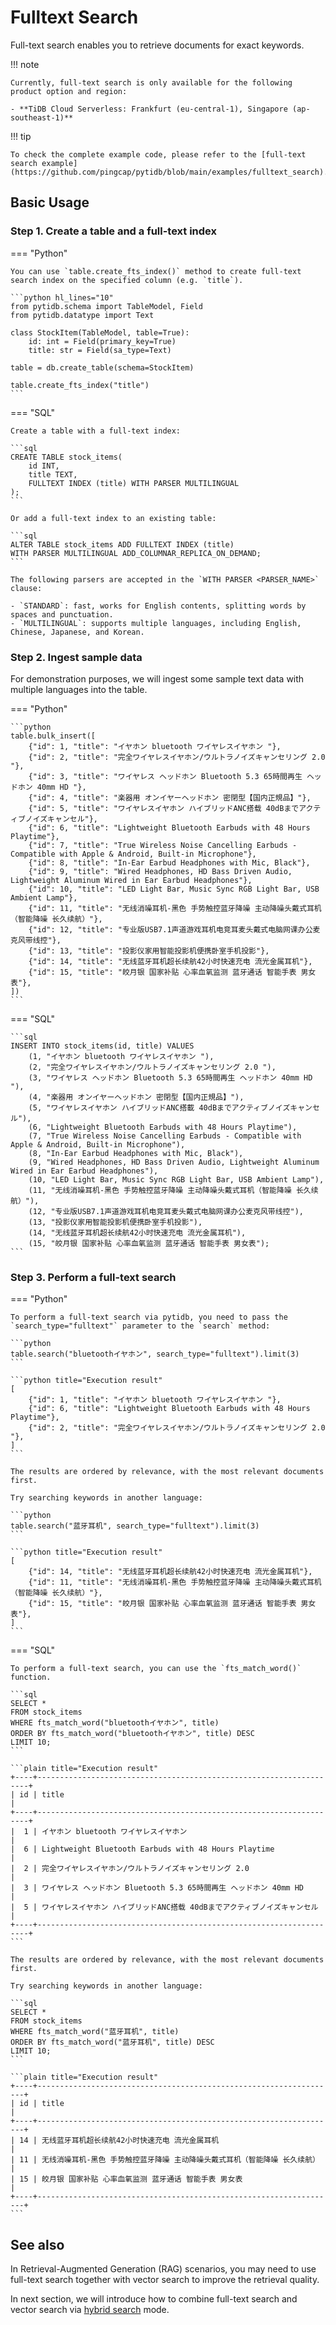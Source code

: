 # Fulltext Search

Full-text search enables you to retrieve documents for exact keywords.

!!! note

    Currently, full-text search is only available for the following product option and region:
    
    - **TiDB Cloud Serverless: Frankfurt (eu-central-1), Singapore (ap-southeast-1)**

!!! tip

    To check the complete example code, please refer to the [full-text search example](https://github.com/pingcap/pytidb/blob/main/examples/fulltext_search).

## Basic Usage

### Step 1. Create a table and a full-text index

=== "Python"

    You can use `table.create_fts_index()` method to create full-text search index on the specified column (e.g. `title`).

    ```python hl_lines="10"
    from pytidb.schema import TableModel, Field
    from pytidb.datatype import Text

    class StockItem(TableModel, table=True):
        id: int = Field(primary_key=True)
        title: str = Field(sa_type=Text)

    table = db.create_table(schema=StockItem)

    table.create_fts_index("title")
    ```

=== "SQL"

    Create a table with a full-text index:

    ```sql
    CREATE TABLE stock_items(
        id INT,
        title TEXT,
        FULLTEXT INDEX (title) WITH PARSER MULTILINGUAL
    );
    ```

    Or add a full-text index to an existing table:

    ```sql
    ALTER TABLE stock_items ADD FULLTEXT INDEX (title)
    WITH PARSER MULTILINGUAL ADD_COLUMNAR_REPLICA_ON_DEMAND;
    ```

    The following parsers are accepted in the `WITH PARSER <PARSER_NAME>` clause:

    - `STANDARD`: fast, works for English contents, splitting words by spaces and punctuation.
    - `MULTILINGUAL`: supports multiple languages, including English, Chinese, Japanese, and Korean.

### Step 2. Ingest sample data

For demonstration purposes, we will ingest some sample text data with multiple languages into the table.

=== "Python"

    ```python
    table.bulk_insert([
        {"id": 1, "title": "イヤホン bluetooth ワイヤレスイヤホン "},
        {"id": 2, "title": "完全ワイヤレスイヤホン/ウルトラノイズキャンセリング 2.0 "},
        {"id": 3, "title": "ワイヤレス ヘッドホン Bluetooth 5.3 65時間再生 ヘッドホン 40mm HD "},
        {"id": 4, "title": "楽器用 オンイヤーヘッドホン 密閉型【国内正規品】"},
        {"id": 5, "title": "ワイヤレスイヤホン ハイブリッドANC搭载 40dBまでアクティブノイズキャンセル"},
        {"id": 6, "title": "Lightweight Bluetooth Earbuds with 48 Hours Playtime"},
        {"id": 7, "title": "True Wireless Noise Cancelling Earbuds - Compatible with Apple & Android, Built-in Microphone"},
        {"id": 8, "title": "In-Ear Earbud Headphones with Mic, Black"},
        {"id": 9, "title": "Wired Headphones, HD Bass Driven Audio, Lightweight Aluminum Wired in Ear Earbud Headphones"},
        {"id": 10, "title": "LED Light Bar, Music Sync RGB Light Bar, USB Ambient Lamp"},
        {"id": 11, "title": "无线消噪耳机-黑色 手势触控蓝牙降噪 主动降噪头戴式耳机（智能降噪 长久续航）"},
        {"id": 12, "title": "专业版USB7.1声道游戏耳机电竞耳麦头戴式电脑网课办公麦克风带线控"},
        {"id": 13, "title": "投影仪家用智能投影机便携卧室手机投影"},
        {"id": 14, "title": "无线蓝牙耳机超长续航42小时快速充电 流光金属耳机"},
        {"id": 15, "title": "皎月银 国家补贴 心率血氧监测 蓝牙通话 智能手表 男女表"},
    ])
    ```

=== "SQL"

    ```sql
    INSERT INTO stock_items(id, title) VALUES
        (1, "イヤホン bluetooth ワイヤレスイヤホン "),
        (2, "完全ワイヤレスイヤホン/ウルトラノイズキャンセリング 2.0 "),
        (3, "ワイヤレス ヘッドホン Bluetooth 5.3 65時間再生 ヘッドホン 40mm HD "),
        (4, "楽器用 オンイヤーヘッドホン 密閉型【国内正規品】"),
        (5, "ワイヤレスイヤホン ハイブリッドANC搭載 40dBまでアクティブノイズキャンセル"),
        (6, "Lightweight Bluetooth Earbuds with 48 Hours Playtime"),
        (7, "True Wireless Noise Cancelling Earbuds - Compatible with Apple & Android, Built-in Microphone"),
        (8, "In-Ear Earbud Headphones with Mic, Black"),
        (9, "Wired Headphones, HD Bass Driven Audio, Lightweight Aluminum Wired in Ear Earbud Headphones"),
        (10, "LED Light Bar, Music Sync RGB Light Bar, USB Ambient Lamp"),
        (11, "无线消噪耳机-黑色 手势触控蓝牙降噪 主动降噪头戴式耳机（智能降噪 长久续航）"),
        (12, "专业版USB7.1声道游戏耳机电竞耳麦头戴式电脑网课办公麦克风带线控"),
        (13, "投影仪家用智能投影机便携卧室手机投影"),
        (14, "无线蓝牙耳机超长续航42小时快速充电 流光金属耳机"),
        (15, "皎月银 国家补贴 心率血氧监测 蓝牙通话 智能手表 男女表");
    ```

### Step 3. Perform a full-text search

=== "Python"

    To perform a full-text search via pytidb, you need to pass the `search_type="fulltext"` parameter to the `search` method:

    ```python
    table.search("bluetoothイヤホン", search_type="fulltext").limit(3)
    ```

    ```python title="Execution result"
    [
        {"id": 1, "title": "イヤホン bluetooth ワイヤレスイヤホン "},
        {"id": 6, "title": "Lightweight Bluetooth Earbuds with 48 Hours Playtime"},
        {"id": 2, "title": "完全ワイヤレスイヤホン/ウルトラノイズキャンセリング 2.0 "},
    ]
    ```

    The results are ordered by relevance, with the most relevant documents first.

    Try searching keywords in another language:

    ```python
    table.search("蓝牙耳机", search_type="fulltext").limit(3)
    ```

    ```python title="Execution result"
    [
        {"id": 14, "title": "无线蓝牙耳机超长续航42小时快速充电 流光金属耳机"},
        {"id": 11, "title": "无线消噪耳机-黑色 手势触控蓝牙降噪 主动降噪头戴式耳机（智能降噪 长久续航）"},
        {"id": 15, "title": "皎月银 国家补贴 心率血氧监测 蓝牙通话 智能手表 男女表"},
    ]
    ```

=== "SQL"

    To perform a full-text search, you can use the `fts_match_word()` function.

    ```sql
    SELECT *
    FROM stock_items
    WHERE fts_match_word("bluetoothイヤホン", title)
    ORDER BY fts_match_word("bluetoothイヤホン", title) DESC
    LIMIT 10;
    ```

    ```plain title="Execution result"
    +----+--------------------------------------------------------------------+
    | id | title                                                              |
    +----+--------------------------------------------------------------------+
    |  1 | イヤホン bluetooth ワイヤレスイヤホン                                  |
    |  6 | Lightweight Bluetooth Earbuds with 48 Hours Playtime               |
    |  2 | 完全ワイヤレスイヤホン/ウルトラノイズキャンセリング 2.0                    |
    |  3 | ワイヤレス ヘッドホン Bluetooth 5.3 65時間再生 ヘッドホン 40mm HD        |
    |  5 | ワイヤレスイヤホン ハイブリッドANC搭载 40dBまでアクティブノイズキャンセル     |
    +----+--------------------------------------------------------------------+
    ```

    The results are ordered by relevance, with the most relevant documents first.

    Try searching keywords in another language:

    ```sql
    SELECT *
    FROM stock_items
    WHERE fts_match_word("蓝牙耳机", title)
    ORDER BY fts_match_word("蓝牙耳机", title) DESC
    LIMIT 10;
    ```

    ```plain title="Execution result"
    +----+-------------------------------------------------------------------+
    | id | title                                                             |
    +----+-------------------------------------------------------------------+
    | 14 | 无线蓝牙耳机超长续航42小时快速充电 流光金属耳机                          |
    | 11 | 无线消噪耳机-黑色 手势触控蓝牙降噪 主动降噪头戴式耳机（智能降噪 长久续航）    |
    | 15 | 皎月银 国家补贴 心率血氧监测 蓝牙通话 智能手表 男女表                     |
    +----+-------------------------------------------------------------------+
    ```

## See also

In Retrieval-Augmented Generation (RAG) scenarios, you may need to use full-text search together with vector search to improve the retrieval quality.

In next section, we will introduce how to combine full-text search and vector search via [hybrid search](./hybrid-search.md) mode.
